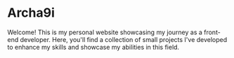 # Archa9i
Welcome! This is my personal website showcasing my journey as a front-end developer. Here, you'll find a collection of small projects I've developed to enhance my skills and showcase my abilities in this field.
